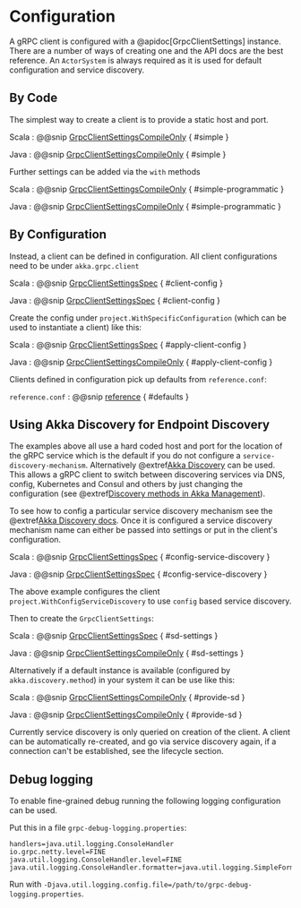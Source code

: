 # Configuration

A gRPC client is configured with a @apidoc[GrpcClientSettings] instance. There are a number of ways of creating one and the API
docs are the best reference. An `ActorSystem` is always required as it is used for default configuration and service discovery.

## By Code

The simplest way to create a client is to provide a static host and port.

Scala
:  @@snip [GrpcClientSettingsCompileOnly](/runtime/src/test/scala/docs/akka/grpc/client/GrpcClientSettingsCompileOnly.scala) { #simple }

Java
:  @@snip [GrpcClientSettingsCompileOnly](/runtime/src/test/java/jdocs/akka/grpc/client/GrpcClientSettingsCompileOnly.java) { #simple }

Further settings can be added via the `with` methods

Scala
:  @@snip [GrpcClientSettingsCompileOnly](/runtime/src/test/scala/docs/akka/grpc/client/GrpcClientSettingsCompileOnly.scala) { #simple-programmatic }

Java
:  @@snip [GrpcClientSettingsCompileOnly](/runtime/src/test/java/jdocs/akka/grpc/client/GrpcClientSettingsCompileOnly.java) { #simple-programmatic }

## By Configuration

Instead, a client can be defined in configuration. All client configurations need to be under `akka.grpc.client`

Scala
:  @@snip [GrpcClientSettingsSpec](/runtime/src/test/scala/akka/grpc/GrpcClientSettingsSpec.scala) { #client-config }

Java
:  @@snip [GrpcClientSettingsSpec](/runtime/src/test/scala/akka/grpc/GrpcClientSettingsSpec.scala) { #client-config }

Create the config under `project.WithSpecificConfiguration` (which can be used to instantiate a client) like this:

Scala
:  @@snip [GrpcClientSettingsSpec](/runtime/src/test/scala/akka/grpc/GrpcClientSettingsSpec.scala) { #apply-client-config }

Java
:  @@snip [GrpcClientSettingsCompileOnly](/runtime/src/test/java/jdocs/akka/grpc/client/GrpcClientSettingsCompileOnly.java) { #apply-client-config }

Clients defined in configuration pick up defaults from `reference.conf`:

`reference.conf`
:  @@snip [reference](/runtime/src/main/resources/reference.conf) { #defaults }

## Using Akka Discovery for Endpoint Discovery

The examples above all use a hard coded host and port for the location of the gRPC service which is the default if you do not configure a `service-discovery-mechanism`.
Alternatively @extref[Akka Discovery](akka:discovery/index.html) can be used.
This allows a gRPC client to switch between discovering services via DNS, config, Kubernetes and Consul and others by just changing
the configuration (see @extref[Discovery methods in Akka Management](akka-management:discovery/index.html)).

To see how to config a particular service discovery mechanism see the @extref[Akka Discovery docs](akka:discovery/index.html).
Once it is configured a service discovery mechanism name can either be passed into settings or put in the client's configuration.

Scala
:  @@snip [GrpcClientSettingsSpec](/runtime/src/test/scala/akka/grpc/GrpcClientSettingsSpec.scala) { #config-service-discovery }

Java
:  @@snip [GrpcClientSettingsSpec](/runtime/src/test/scala/akka/grpc/GrpcClientSettingsSpec.scala) { #config-service-discovery }

The above example configures the client `project.WithConfigServiceDiscovery` to use `config` based service discovery.

Then to create the `GrpcClientSettings`:

Scala
:  @@snip [GrpcClientSettingsSpec](/runtime/src/test/scala/akka/grpc/GrpcClientSettingsSpec.scala) { #sd-settings }

Java
:  @@snip [GrpcClientSettingsCompileOnly](/runtime/src/test/java/jdocs/akka/grpc/client/GrpcClientSettingsCompileOnly.java) { #sd-settings }

Alternatively if a default instance is available (configured by `akka.discovery.method`) in your system it can be use like this:

Scala
:  @@snip [GrpcClientSettingsCompileOnly](/runtime/src/test/scala/docs/akka/grpc/client/GrpcClientSettingsCompileOnly.scala) { #provide-sd }

Java
:  @@snip [GrpcClientSettingsCompileOnly](/runtime/src/test/java/jdocs/akka/grpc/client/GrpcClientSettingsCompileOnly.java) { #provide-sd }

 
Currently service discovery is only queried on creation of the client. A client can be automatically re-created, and go via service discovery again,
 if a connection can't be established, see the lifecycle section.
 
## Debug logging

To enable fine-grained debug running the following logging configuration can be used.

Put this in a file `grpc-debug-logging.properties`:

```
handlers=java.util.logging.ConsoleHandler
io.grpc.netty.level=FINE
java.util.logging.ConsoleHandler.level=FINE
java.util.logging.ConsoleHandler.formatter=java.util.logging.SimpleFormatter
```

Run with `-Djava.util.logging.config.file=/path/to/grpc-debug-logging.properties`.
